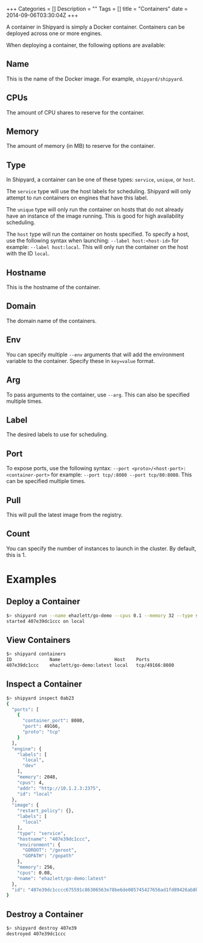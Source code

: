 +++
Categories = []
Description = ""
Tags = []
title = "Containers"
date = 2014-09-06T03:30:04Z
+++

A container in Shipyard is simply a Docker container.  Containers can be deployed across one or more engines.

When deploying a container, the following options are available:

## Name
This is the name of the Docker image.  For example, `shipyard/shipyard`.

## CPUs
The amount of CPU shares to reserve for the container.

## Memory
The amount of memory (in MB) to reserve for the container.

## Type
In Shipyard, a container can be one of these types: `service`, `unique`, or `host`.

The `service` type will use the host labels for scheduling.  Shipyard will only   attempt to run containers on engines that have this label.

The `unique` type will only run the container on hosts that do not already have an instance of the image running.  This is good for high availability scheduling.

The `host` type will run the container on hosts specified.  To specify a host, use the following syntax when launching: `--label host:<host-id>` for example: `--label host:local`.  This will only run the container on the host with the ID `local`.

## Hostname
This is the hostname of the container.

## Domain
The domain name of the containers.

## Env
You can specify multiple `--env` arguments that will add the environment variable to the container.  Specify these in `key=value` format.

## Arg
To pass arguments to the container, use `--arg`.  This can also be specified multiple times.

## Label
The desired labels to use for scheduling.

## Port
To expose ports, use the following syntax: `--port <proto>/<host-port>:<container-port>` for example: `--port tcp/:8080 --port tcp/80:8080`.  This can be specified multiple times.

## Pull
This will pull the latest image from the registry.

## Count
You can specify the number of instances to launch in the cluster.  By default, this is 1.

# Examples

## Deploy a Container
```bash
$> shipyard run --name ehazlett/go-demo --cpus 0.1 --memory 32 --type service --hostname demo-test --domain local --env FOO=bar --label dev --pull
started 407e39dc1ccc on local
```

## View Containers
```bash
$> shipyard containers
ID              Name                    Host    Ports
407e39dc1ccc    ehazlett/go-demo:latest local   tcp/49166:8080
```

## Inspect a Container
```bash
$> shipyard inspect 0ab23
{
  "ports": [
    {
      "container_port": 8080,
      "port": 49166,
      "proto": "tcp"
    }
  ],
  "engine": {
    "labels": [
      "local",
      "dev"
    ],
    "memory": 2048,
    "cpus": 4,
    "addr": "http://10.1.2.3:2375",
    "id": "local"
  },
  "image": {
    "restart_policy": {},
    "labels": [
      "local"
    ],
    "type": "service",
    "hostname": "407e39dc1ccc",
    "environment": {
      "GOROOT": "/goroot",
      "GOPATH": "/gopath"
    },
    "memory": 256,
    "cpus": 0.08,
    "name": "ehazlett/go-demo:latest"
  },
  "id": "407e39dc1cccc675591c86306563e78be6de085745427656ad1fd89426ab8b55"
}
```

## Destroy a Container
```bash
$> shipyard destroy 407e39
destroyed 407e39dc1ccc
```
